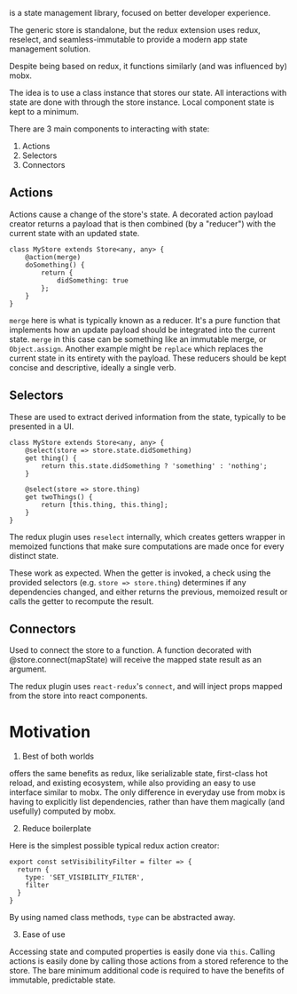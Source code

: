 <Name> is a state management library, focused on better developer experience.

The generic store is standalone, but the redux extension uses redux, reselect, and seamless-immutable to provide a modern app state management solution.

Despite being based on redux, it functions similarly (and was influenced by) mobx. 

The idea is to use a class instance that stores our state. All interactions with state are done with through the store instance. Local component state is kept to a minimum.

There are 3 main components to interacting with state:

1. Actions
2. Selectors
3. Connectors

## Actions 

Actions cause a change of the store's state. A decorated action payload creator returns a payload that is then combined (by a "reducer") with the current state with an updated state.

```
class MyStore extends Store<any, any> {
    @action(merge)
    doSomething() {
        return {
            didSomething: true
        };
    }
}
```

`merge` here is what is typically known as a reducer. It's a pure function that implements how an update payload should be integrated into the current state. `merge` in this case can be something like an immutable merge, or `Object.assign`. Another example might be `replace` which replaces the current state in its entirety with the payload. These reducers should be kept concise and descriptive, ideally a single verb.

## Selectors

These are used to extract derived information from the state, typically to be presented in a UI.

```
class MyStore extends Store<any, any> {
    @select(store => store.state.didSomething)
    get thing() {
        return this.state.didSomething ? 'something' : 'nothing';
    }

    @select(store => store.thing)
    get twoThings() {
        return [this.thing, this.thing];
    }
}
```

The redux plugin uses `reselect` internally, which creates getters wrapper in memoized functions that make sure computations are made once for every distinct state.

These work as expected. When the getter is invoked, a check using the provided selectors (e.g. `store => store.thing`) determines if any dependencies changed, and either returns the previous, memoized result or calls the getter to recompute the result.

## Connectors

Used to connect the store to a function. A function decorated with @store.connect(mapState) will receive the mapped state result as an argument.

The redux plugin uses `react-redux`'s `connect`, and will inject props mapped from the store into react components.

# Motivation

1. Best of both worlds

<Name> offers the same benefits as redux, like serializable state, first-class hot reload, and existing ecosystem, while also providing an easy to use interface similar to mobx. The only difference in everyday use from mobx is having to explicitly list dependencies, rather than have them magically (and usefully) computed by mobx.

2. Reduce boilerplate

Here is the simplest possible typical redux action creator:

```
export const setVisibilityFilter = filter => {
  return {
    type: 'SET_VISIBILITY_FILTER',
    filter
  }
}
```

By using named class methods, `type` can be abstracted away.

3. Ease of use

Accessing state and computed properties is easily done via `this`. Calling actions is easily done by calling those actions from a stored reference to the store. The bare minimum additional code is required to have the benefits of immutable, predictable state.
